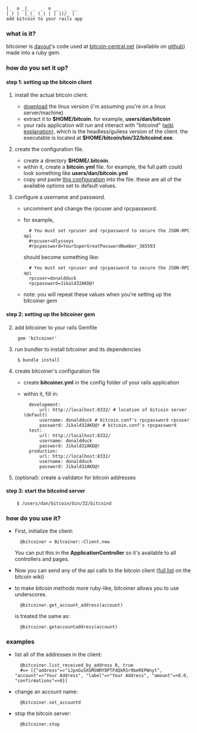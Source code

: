     |_  o _|_ _  _  o __  _  __
    |_) |  |_(_ (_) | | |(/_ | 
    add bitcoin to your rails app

### what is it? ###

bitcoiner is [davout](https://github.com/davout)'s code used at [bitcoin-central.net](https://bitcoin-central.net/) (available on [github](https://github.com/davout/bitcoin-central)) made into a ruby gem.

### how do you set it up? ###

#### step 1: setting up the bitcoin client ####

1. install the actual bitcoin client.
    - [download](http://www.bitcoin.org/) the linux version (i'm assuming you're on a linux server/machine)
    - extract it to __$HOME/bitcoin__. for example, __users/dan/bitcoin__
    - your rails application will run and interact with "bitcoind" ([wiki explanation](https://en.bitcoin.it/wiki/Bitcoind)), which is the headless/guiless version of the client. the executable is located at __$HOME/bitcoin/bin/32/bitcoind.exe__.
  
2. create the configuration file.
    - create a directory __$HOME/.bitcoin__.
    - within it, create a __bitcoin.yml__ file. for example, the full path could look something like __users/dan/bitcoin.yml__
    - copy and paste [this configuration](https://en.bitcoin.it/wiki/Running_Bitcoin#Sample_Bitcoin.conf) into the file. these are all of the available options set to default values.

3. configure a username and password.
    - uncomment and change the rpcuser and rpcpassword.
    - for example,

            # You must set rpcuser and rpcpassword to secure the JSON-RPC api
            #rpcuser=Ulysseys
            #rpcpassword=YourSuperGreatPasswordNumber_385593
    
        should become something like:
    
            # You must set rpcuser and rpcpassword to secure the JSON-RPC api
            rpcuser=donaldduck
            rpcpassword=Jikald32AKD@!
    - note: you will repeat these values when you're setting up the bitcoiner gem

#### step 2: setting up the bitcoiner gem ####

2. add bitcoiner to your rails Gemfile

        gem 'bitcoiner'
    
3. run bundler to install bitcoiner and its dependencies

        $ bundle install
    
4. create bitcoiner's configuration file
    - create __bitcoiner.yml__ in the config folder of your rails application
    - within it, fill in:
  
            development:
                url: http://localhost:8332/ # location of bitcoin server (default)
                username: donaldduck # bitcoin.conf's rpcpassword rpcuser
                password: Jikald32AKD@! # bitcoin.conf's rpcpassword
            test:
                url: http://localhost:8332/
                username: donaldduck
                password: Jikald32AKD@!
            production:
                url: http://localhost:8332/
                username: donaldduck
                password: Jikald32AKD@!

5. (optional): create a validator for bitcoin addresses

#### step 3: start the bitcoind server

        $ /users/dan/bitcoin/bin/32/bitcoind
    
### how do you use it? ###

- First, initialize the client:

        @bitcoiner = Bitcoiner::Client.new
        
    You can put this in the __ApplicationController__ so it's available to all controllers and pages.
        
- Now you can send any of the api calls to the bitcoin client ([full list](https://en.bitcoin.it/wiki/Original_Bitcoin_client/API_calls_list) on the bitcoin wiki)

- to make bitcoin methods more ruby-like, bitcoiner allows you to use underscores. 

        @bitcoiner.get_account_address(account)
    
    is treated the same as:
        
        @bitcoiner.getaccountaddress(account)

### examples ###

- list all of the addresses in the client:

        @bitcoiner.list_received_by_address 0, true
        #=> [{"address"=>"1JpnGuSXGMSNRY8PTFdQkR5r9beREPWnyt", "account"=>"Your Address", "label"=>"Your Address", "amount"=>0.0, "confirmations"=>0}]
        
- change an account name:

        @bitcoiner.set_accountd
        
- stop the bitcoin server:

        @bitcoiner.stop



